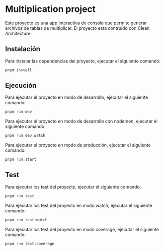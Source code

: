 # Multiplication project

Este proyecto es una app interactiva de consola que permite generar archivos de tablas de multiplicar. El proyecto esta contruido con Clean Architecture.

## Instalación

Para instalar las dependencias del proyecto, ejecutar el siguiente comando:

```bash
pnpm install
```

## Ejecución

Para ejecutar el proyecto en modo de desarrollo, ejecutar el siguiente comando:

```bash
pnpm run dev
```

Para ejecutar el proyecto en modo de desarrollo con nodemon, ejecutar el siguiente comando:

```bash
pnpm run dev:watch
```

Para ejecutar el proyecto en modo de producción, ejecutar el siguiente comando:

```bash
pnpm run start
```

## Test

Para ejecutar los test del proyecto, ejecutar el siguiente comando:

```bash
pnpm run test
```

Para ejecutar los test del proyecto en modo watch, ejecutar el siguiente comando:

```bash
pnpm run test:watch
```

Para ejecutar los test del proyecto en modo coverage, ejecutar el siguiente comando:

```bash
pnpm run test:coverage
```
